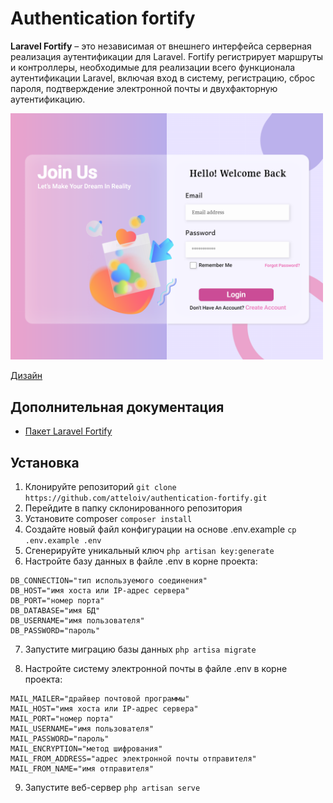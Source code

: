 # Authentication fortify

**Laravel Fortify** – это независимая от внешнего интерфейса серверная реализация аутентификации для Laravel. Fortify регистрирует маршруты и контроллеры, необходимые для реализации всего функционала аутентификации Laravel, включая вход в систему, регистрацию, сброс пароля, подтверждение электронной почты и двухфакторную аутентификацию.

<img src="public/image.png" width="500">

[Дизайн](<https://www.figma.com/file/fHAYWjmjN95JnQ7J8NbC03/Registration-page-(Community)?type=design&node-id=0-1&mode=design&t=YHnSeQqlPHzEAFcl-0>)

## Дополнительная документация

-   [Пакет Laravel Fortify](https://laravel.com/docs/10.x/fortify)

## Установка

1. Клонируйте репозиторий `git clone https://github.com/atteloiv/authentication-fortify.git`
2. Перейдите в папку склонированного репозитория
3. Установите composer `composer install`
4. Создайте новый файл конфигурации на основе .env.example `cp .env.example .env`
5. Сгенерируйте уникальный ключ `php artisan key:generate`
6. Настройте базу данных в файле .env в корне проекта:

```
DB_CONNECTION="тип используемого соединения"
DB_HOST="имя хоста или IP-адрес сервера"
DB_PORT="номер порта"
DB_DATABASE="имя БД"
DB_USERNAME="имя пользователя"
DB_PASSWORD="пароль"
```

7.  Запустите миграцию базы данных `php artisa migrate`

8.  Настройте систему электронной почты в файле .env в корне проекта:

```
MAIL_MAILER="драйвер почтовой программы"
MAIL_HOST="имя хоста или IP-адрес сервера"
MAIL_PORT="номер порта"
MAIL_USERNAME="имя пользователя"
MAIL_PASSWORD="пароль"
MAIL_ENCRYPTION="метод шифрования"
MAIL_FROM_ADDRESS="адрес электронной почты отправителя"
MAIL_FROM_NAME="имя отправителя"
```

9. Запустите веб-сервер `php artisan serve`
